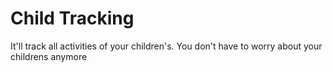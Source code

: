 # Child Tracking

It'll track all activities of your children's. You don't have to worry about your childrens anymore
